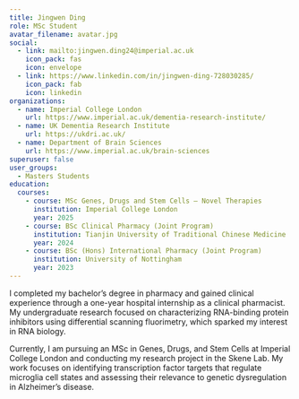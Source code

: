 ```yaml
---
title: Jingwen Ding
role: MSc Student
avatar_filename: avatar.jpg
social:
  - link: mailto:jingwen.ding24@imperial.ac.uk
    icon_pack: fas
    icon: envelope
  - link: https://www.linkedin.com/in/jingwen-ding-728030285/
    icon_pack: fab
    icon: linkedin
organizations:
  - name: Imperial College London
    url: https://www.imperial.ac.uk/dementia-research-institute/
  - name: UK Dementia Research Institute
    url: https://ukdri.ac.uk/
  - name: Department of Brain Sciences
    url: https://www.imperial.ac.uk/brain-sciences
superuser: false
user_groups:
  - Masters Students
education:
  courses:
    - course: MSc Genes, Drugs and Stem Cells – Novel Therapies
      institution: Imperial College London
      year: 2025
    - course: BSc Clinical Pharmacy (Joint Program)
      institution: Tianjin University of Traditional Chinese Medicine
      year: 2024
    - course: BSc (Hons) International Pharmacy (Joint Program)
      institution: University of Nottingham
      year: 2023
---
```

I completed my bachelor’s degree in pharmacy and gained clinical experience through a one-year hospital internship as a clinical pharmacist. My undergraduate research focused on characterizing RNA-binding protein inhibitors using differential scanning fluorimetry, which sparked my interest in RNA biology.

Currently, I am pursuing an MSc in Genes, Drugs, and Stem Cells at Imperial College London and conducting my research project in the Skene Lab. My work focuses on identifying transcription factor targets that regulate microglia cell states and assessing their relevance to genetic dysregulation in Alzheimer’s disease.
